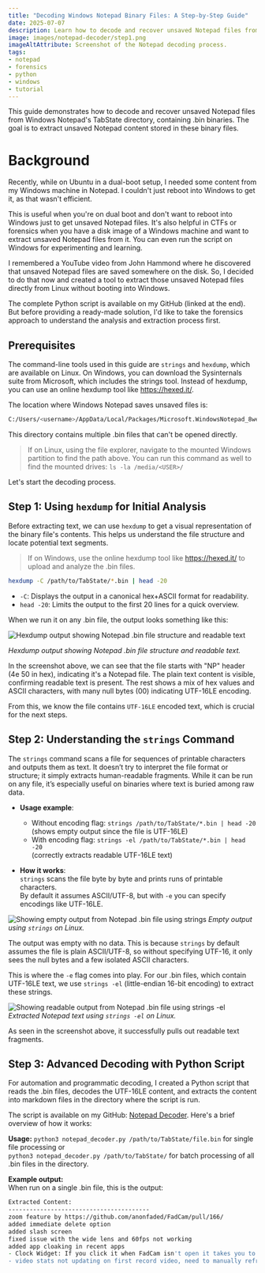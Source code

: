 ```yaml
---
title: "Decoding Windows Notepad Binary Files: A Step-by-Step Guide"
date: 2025-07-07
description: Learn how to decode and recover unsaved Notepad files from Windows TabState .bin files. This guide covers forensic analysis, command-line tools, and a Python script to extract UTF-16LE encoded content from dual-boot setups or disk images.
image: images/notepad-decoder/step1.png
imageAltAttribute: Screenshot of the Notepad decoding process.
tags:
- notepad
- forensics
- python
- windows
- tutorial
---
```


This guide demonstrates how to decode and recover unsaved Notepad files from Windows Notepad's TabState directory, containing .bin binaries. The goal is to extract unsaved Notepad content stored in these binary files.

# Background

Recently, while on Ubuntu in a dual-boot setup, I needed some content from my Windows machine in Notepad. I couldn't just reboot into Windows to get it, as that wasn't efficient.

This is useful when you're on dual boot and don't want to reboot into Windows just to get unsaved Notepad files. It's also helpful in CTFs or forensics when you have a disk image of a Windows machine and want to extract unsaved Notepad files from it. You can even run the script on Windows for experimenting and learning.

I remembered a YouTube video from John Hammond where he discovered that unsaved Notepad files are saved somewhere on the disk. So, I decided to do that now and created a tool to extract those unsaved Notepad files directly from Linux without booting into Windows.

The complete Python script is available on my GitHub (linked at the end). But before providing a ready-made solution, I'd like to take the forensics approach to understand the analysis and extraction process first.

## Prerequisites

The command-line tools used in this guide are `strings` and `hexdump`, which are available on Linux. On Windows, you can download the Sysinternals suite from Microsoft, which includes the strings tool. Instead of hexdump, you can use an online hexdump tool like https://hexed.it/.

The location where Windows Notepad saves unsaved files is:
```zsh
C:/Users/<username>/AppData/Local/Packages/Microsoft.WindowsNotepad_8wekyb3d8bbwe/LocalState/TabState/
```

This directory contains multiple .bin files that can't be opened directly.
> If on Linux, using the file explorer, navigate to the mounted Windows partition to find the path above. You can run this command as well to find the mounted drives: `ls -la /media/<USER>/`

Let's start the decoding process.


## Step 1: Using `hexdump` for Initial Analysis

Before extracting text, we can use `hexdump` to get a visual representation of the binary file's contents. This helps us understand the file structure and locate potential text segments.
> If on Windows, use the online hexdump tool like https://hexed.it/ to upload and analyze the .bin files.

```zsh
hexdump -C /path/to/TabState/*.bin | head -20
```
- `-C`: Displays the output in a canonical hex+ASCII format for readability.
- `head -20`: Limits the output to the first 20 lines for a quick overview.

When we run it on any .bin file, the output looks something like this:

![Hexdump output showing Notepad .bin file structure and readable text](/images/notepad-decoder/step1.png)

*Hexdump output showing Notepad .bin file structure and readable text.*

In the screenshot above, we can see that the file starts with "NP" header (4e 50 in hex), indicating it's a Notepad file. The plain text content is visible, confirming readable text is present. The rest shows a mix of hex values and ASCII characters, with many null bytes (00) indicating UTF-16LE encoding.

From this, we know the file contains `UTF-16LE` encoded text, which is crucial for the next steps.

## Step 2: Understanding the `strings` Command

The `strings` command scans a file for sequences of printable characters and outputs them as text. It doesn’t try to interpret the file format or structure; it simply extracts human-readable fragments. While it can be run on any file, it’s especially useful on binaries where text is buried among raw data.

- **Usage example**:  
  - Without encoding flag: `strings /path/to/TabState/*.bin | head -20`  
    (shows empty output since the file is UTF-16LE)  
  - With encoding flag: `strings -el /path/to/TabState/*.bin | head -20`  
    (correctly extracts readable UTF-16LE text)  

- **How it works**:  
  `strings` scans the file byte by byte and prints runs of printable characters.  
  By default it assumes ASCII/UTF-8, but with `-e` you can specify encodings like UTF-16LE.

![Showing empty output from Notepad .bin file using `strings`](/images/notepad-decoder/step2.png)
*Empty output using `strings` on Linux.*

The output was empty with no data. This is because `strings` by default assumes the file is plain ASCII/UTF-8, so without specifying UTF-16, it only sees the null bytes and a few isolated ASCII characters.

This is where the `-e` flag comes into play. For our .bin files, which contain UTF-16LE text, we use `strings -el` (little-endian 16-bit encoding) to extract these strings.

![Showing readable output from Notepad .bin file using `strings -el`](/images/notepad-decoder/step2.2.png)
*Extracted Notepad text using `strings -el` on Linux.*

As seen in the screenshot above, it successfully pulls out readable text fragments.


## Step 3: Advanced Decoding with Python Script

For automation and programmatic decoding, I created a Python script that reads the .bin files, decodes the UTF-16LE content, and extracts the content into markdown files in the directory where the script is run.

The script is available on my GitHub: [Notepad Decoder](https://github.com/anonfaded/NotepadDecoder). Here's a brief overview of how it works:

**Usage:** `python3 notepad_decoder.py /path/to/TabState/file.bin` for single file processing or  
          `python3 notepad_decoder.py /path/to/TabState/` for batch processing of all .bin files in the directory.

**Example output:**  
When run on a single .bin file, this is the output:

```zsh
Extracted Content:
----------------------------------------
zoom feature by https://github.com/anonfaded/FadCam/pull/166/
added immediate delete option
added slash screen
fixed issue with the wide lens and 60fps not working
added app cloaking in recent apps
- Clock Widget: If you click it when FadCam isn't open it takes you to the widget page...
- video stats not updating on first record video, need to manually refresh...
```
